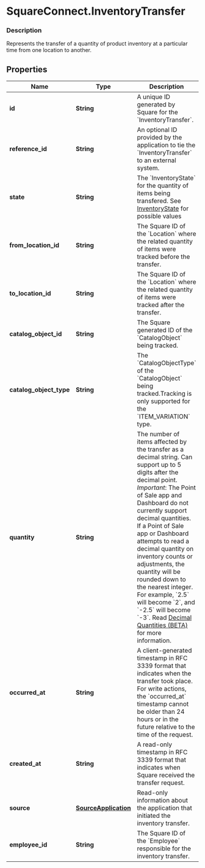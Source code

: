 # SquareConnect.InventoryTransfer

### Description

Represents the transfer of a quantity of product inventory at a particular time from one location to another.

## Properties
Name | Type | Description | Notes
------------ | ------------- | ------------- | -------------
**id** | **String** | A unique ID generated by Square for the &#x60;InventoryTransfer&#x60;. | [optional] 
**reference_id** | **String** | An optional ID provided by the application to tie the &#x60;InventoryTransfer&#x60; to an external system. | [optional] 
**state** | **String** | The &#x60;InventoryState&#x60; for the quantity of items being transfered. See [InventoryState](#type-inventorystate) for possible values | [optional] 
**from_location_id** | **String** | The Square ID of the &#x60;Location&#x60; where the related quantity of items were tracked before the transfer. | [optional] 
**to_location_id** | **String** | The Square ID of the &#x60;Location&#x60; where the related quantity of items were tracked after the transfer. | [optional] 
**catalog_object_id** | **String** | The Square generated ID of the &#x60;CatalogObject&#x60; being tracked. | [optional] 
**catalog_object_type** | **String** | The &#x60;CatalogObjectType&#x60; of the &#x60;CatalogObject&#x60; being tracked.Tracking is only supported for the &#x60;ITEM_VARIATION&#x60; type. | [optional] 
**quantity** | **String** | The number of items affected by the transfer as a decimal string. Can support up to 5 digits after the decimal point.  _Important_: The Point of Sale app and Dashboard do not currently support decimal quantities. If a Point of Sale app or Dashboard attempts to read a decimal quantity on inventory counts or adjustments, the quantity will be rounded down to the nearest integer. For example, &#x60;2.5&#x60; will become &#x60;2&#x60;, and &#x60;-2.5&#x60; will become &#x60;-3&#x60;. Read [Decimal Quantities (BETA)](https://developer.squareup.com/docs/docs/inventory-api/what-it-does#decimal-quantities-beta) for more information. | [optional] [beta]
**occurred_at** | **String** | A client-generated timestamp in RFC 3339 format that indicates when the transfer took place. For write actions, the &#x60;occurred_at&#x60; timestamp cannot be older than 24 hours or in the future relative to the time of the request. | [optional] 
**created_at** | **String** | A read-only timestamp in RFC 3339 format that indicates when Square received the transfer request. | [optional] 
**source** | [**SourceApplication**](SourceApplication.md) | Read-only information about the application that initiated the inventory transfer. | [optional] 
**employee_id** | **String** | The Square ID of the &#x60;Employee&#x60; responsible for the inventory transfer. | [optional] 


